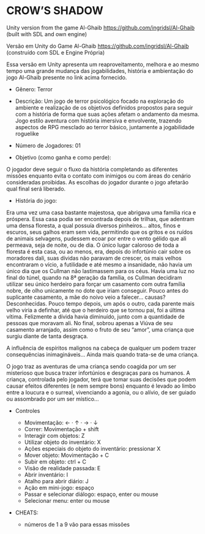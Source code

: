 # CROW’S SHADOW

Unity version from the game Al-Ghaib https://github.com/ingridsl/Al-Ghaib (built with SDL and own engine)

Versão em Unity do Game Al-Ghaib https://github.com/ingridsl/Al-Ghaib (construído com SDL e Engine Própria)

Essa versão em Unity apresenta um reaproveitamento, melhora e ao mesmo tempo uma grande mudança das jogabilidades, história e ambientação do jogo Al-Ghaib presente no link acima fornecido.

   
* Gênero: Terror
* Descrição: 
Um jogo de terror psicológico focado na exploração do ambiente e realização de os objetivos definidos propostos para seguir com a história de forma que suas ações afetam o andamento da mesma. Jogo estilo aventura com história imersiva e envolvente, trazendo aspectos de RPG mesclado ao terror básico, juntamente a jogabilidade roguelike

* Número de Jogadores: 01

* Objetivo (como ganha e como perde):

O jogador deve seguir o fluxo da história completando as diferentes missões enquanto evita o contato com inimigos ou com áreas do cenário consideradas proibidas. As escolhas do jogador durante o jogo afetarão qual final será liberado.

* História do jogo: 

Era uma vez uma casa bastante majestosa, que abrigava uma família rica e próspera. Essa casa podia ser encontrada depois de trilhas, que adentram uma densa floresta, a qual possuía diversos pinheiros... altos, finos e escuros, seus galhos eram sem vida, permitindo que os gritos e os ruídos de animais selvagens, pudessem ecoar por entre o vento gélido que ali permeava, seja de noite, ou de dia. O único lugar caloroso de toda a floresta é esta casa, ou ao menos, era, depois do infortúnio cair sobre os moradores dali, suas dívidas não paravam de crescer, os mais velhos encontraram o vício, a futilidade e até mesmo a insanidade, não havia um único dia que os Cullman não lastimassem para os céus. Havia uma luz no final do túnel, quando na 8ª geração da família, os Cullman decidiram utilizar seu único herdeiro para forçar um casamento com outra família nobre, de olho unicamente no dote que iriam conseguir. Pouco antes do suplicante casamento, a mãe do noivo veio a falecer... causas? Desconhecidas. Pouco tempo depois, um após o outro, cada parente mais velho viria a definhar, até que o herdeiro que se tornou pai, foi a última vítima. Felizmente a dívida havia diminuído, junto com a quantidade de pessoas que moravam ali. No final, sobrou apenas a Viúva de seu casamento arranjado, assim como o fruto de seu “amor”, uma criança que surgiu diante de tanta desgraça.

A influência de espíritos malignos na cabeça de qualquer um podem trazer consequências inimagináveis… Ainda mais quando trata-se de uma criança.

O jogo traz as aventuras de uma criança sendo coagida por um ser misterioso que busca trazer infortúnios e desgraças para os humanos. A criança, controlada pelo jogador, terá que tomar suas decisões que podem causar efeitos diferentes (e nem sempre bons) enquanto é levado ao limbo entre a loucura e o surreal, vivenciando a agonia, ou o alívio, de ser guiado ou assombrado por um ser místico...

* Controles
 
   * Movimentação: ← · ↑ · → · ↓ 
   * Correr: Movimentação + shift
   * Interagir com objetos: Z
   * Utilizar objeto do inventário: X
   * Ações especiais do objeto do inventário: pressionar X
   * Mover objeto: Movimentação + C
   * Subir em objeto: ctrl + C
   * Visão de realidade passada: E
   * Abrir inventário: I
   * Atalho para abrir diário: J
   * Ação em mini-jogo: espaço
   * Passar e selecionar diálogo: espaço, enter ou mouse
   * Selecionar menu: enter ou mouse

* CHEATS:  
   * números de 1 a 9 vão para essas missões





